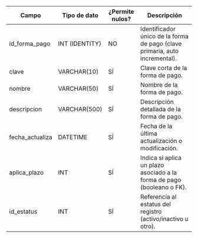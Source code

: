 | Campo | Tipo de dato | ¿Permite nulos? | Descripción |
| --- | --- | --- | --- |
| id_forma_pago | INT (IDENTITY) | NO | Identificador único de la forma de pago (clave primaria, auto incremental). |
| clave | VARCHAR(10) | SÍ | Clave corta de la forma de pago. |
| nombre | VARCHAR(50) | SÍ | Nombre de la forma de pago. |
| descripcion | VARCHAR(500) | SÍ | Descripción detallada de la forma de pago. |
| fecha_actualiza | DATETIME | SÍ | Fecha de la última actualización o modificación. |
| aplica_plazo | INT | SÍ | Indica si aplica un plazo asociado a la forma de pago (booleano o FK). |
| id_estatus | INT | SÍ | Referencia al estatus del registro (activo/inactivo u otro). |